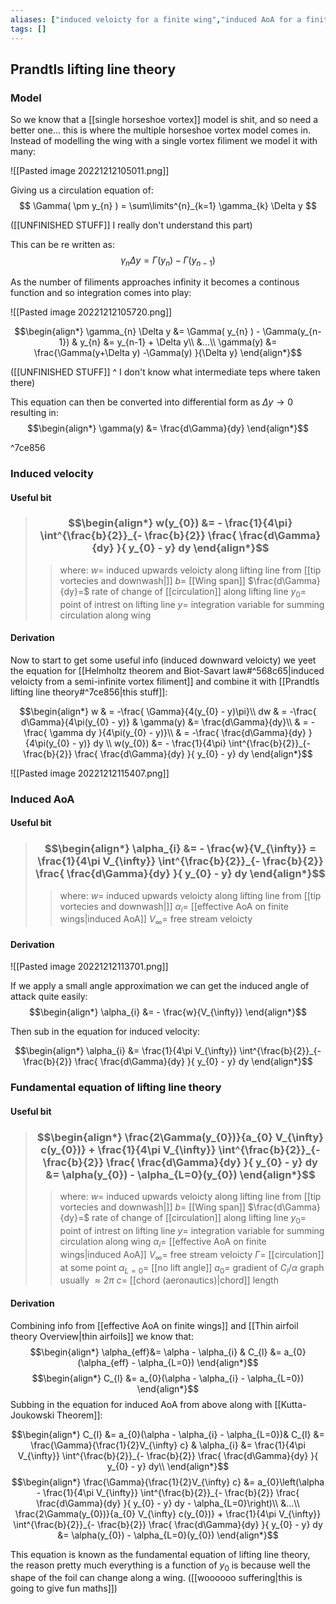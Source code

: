```yaml
---
aliases: ["induced veloicty for a finite wing","induced AoA for a finite wing","fundamental equation of lifting line theory"]
tags: []
---
```


## Prandtls lifting line theory

### Model

So we know that a [[single horseshoe vortex]] model is shit, and so need a better one... this is where the multiple horseshoe vortex model comes in. Instead of modelling the wing with a single vortex filiment we model it with many:

![[Pasted image 20221212105011.png]]

Giving us a circulation equation of:
$$ \Gamma( \pm y_{n} ) = \sum\limits^{n}_{k=1} \gamma_{k} \Delta y $$

([[UNFINISHED STUFF]] I really don't understand this part)

This can be re written as:
$$ \gamma_{n} \Delta y = \Gamma( y_{n} ) - \Gamma(y_{n-1}) $$

As the number of filiments approaches infinity it becomes a continous function and so integration comes into play:

![[Pasted image 20221212105720.png]]

$$\begin{align*}
\gamma_{n} \Delta y &=  \Gamma( y_{n} ) - \Gamma(y_{n-1}) & y_{n} &= y_{n-1} + \Delta y\\
&...\\
\gamma(y) &= \frac{\Gamma(y+\Delta y) -\Gamma(y) }{\Delta y}
\end{align*}$$

([[UNFINISHED STUFF]] ^ I don't know what intermediate teps where taken there)

This equation can then be converted into differential form as $\Delta y \to 0$ resulting in:
$$\begin{align*}
\gamma(y) &= \frac{d\Gamma}{dy}
\end{align*}$$

^7ce856

### Induced velocity

#### Useful bit

> ### $$\begin{align*}  w(y_{0})   &= - \frac{1}{4\pi} \int^{\frac{b}{2}}_{- \frac{b}{2}} \frac{ \frac{d\Gamma}{dy}  }{ y_{0} - y} dy \end{align*}$$
>> where:
>> $w=$  induced upwards veloicty along lifting line from [[tip vortecies and downwash|]]
>> $b=$ [[Wing span]]
>> $\frac{d\Gamma}{dy}=$ rate of change of [[circulation]] along lifting line
>> $y_{0}=$ point of intrest on lifting line 
>> $y=$ integration variable for summing circulation along wing

#### Derivation

Now to start to get some useful info (induced downward veloicty) we yeet the equation for [[Helmholtz theorem and Biot-Savart law#^568c65|induced veloicty from a semi-infinite vortex filiment]] and combine it with [[Prandtls lifting line theory#^7ce856|this stuff]]:

$$\begin{align*}
w  & = -\frac{ \Gamma}{4(y_{0} - y)\pi}\\
dw  & = -\frac{ d\Gamma}{4\pi(y_{0} - y)} & \gamma(y) &= \frac{d\Gamma}{dy}\\
   & = -\frac{ \gamma dy }{4\pi(y_{0} - y)}\\
   & = -\frac{ \frac{d\Gamma}{dy}  }{4\pi(y_{0} - y)} dy \\
w(y_{0})   &= - \frac{1}{4\pi} \int^{\frac{b}{2}}_{- \frac{b}{2}} \frac{ \frac{d\Gamma}{dy}  }{ y_{0} - y} dy
\end{align*}$$

![[Pasted image 20221212115407.png]]

 ### Induced AoA

#### Useful bit
> ### $$\begin{align*}  \alpha_{i}  &= - \frac{w}{V_{\infty}} =   \frac{1}{4\pi V_{\infty}} \int^{\frac{b}{2}}_{- \frac{b}{2}} \frac{ \frac{d\Gamma}{dy}  }{ y_{0} - y} dy \end{align*}$$
>> where:
>> $w=$  induced upwards veloicty along lifting line from [[tip vortecies and downwash|]]
>> $\alpha_{i}=$ [[effective AoA on finite wings|induced AoA]]
>> $V_{\infty}=$ free stream veloicty

#### Derivation

![[Pasted image 20221212113701.png]]

If we apply a small angle approximation we can get the induced angle of attack quite easily:
$$\begin{align*}
\alpha_{i} &= - \frac{w}{V_{\infty}}
\end{align*}$$

Then sub in the equation for induced velocity:

$$\begin{align*}
\alpha_{i}  &=   \frac{1}{4\pi V_{\infty}} \int^{\frac{b}{2}}_{- \frac{b}{2}} \frac{ \frac{d\Gamma}{dy}  }{ y_{0} - y} dy
\end{align*}$$

### Fundamental equation of lifting line theory
#### Useful bit

> ### $$\begin{align*} \frac{2\Gamma(y_{0})}{a_{0} V_{\infty} c(y_{0})} + \frac{1}{4\pi V_{\infty}} \int^{\frac{b}{2}}_{- \frac{b}{2}} \frac{ \frac{d\Gamma}{dy}  }{ y_{0} - y} dy &= \alpha(y_{0}) - \alpha_{L=0}(y_{0}) \end{align*}$$
>> where:
>> $w=$  induced upwards veloicty along lifting line from [[tip vortecies and downwash|]]
>> $b=$ [[Wing span]]
>> $\frac{d\Gamma}{dy}=$ rate of change of [[circulation]] along lifting line
>> $y_{0}=$ point of intrest on lifting line 
>> $y=$ integration variable for summing circulation along wing 
>> $\alpha_{i}=$ [[effective AoA on finite wings|induced AoA]]
>> $V_{\infty}=$ free stream veloicty
>> $\Gamma=$ [[circulation]] at some point
>> $\alpha_{L=0}=$ [[no lift angle]]
>> $a_{0}=$ gradient of $C_{l}/\alpha$ graph usually $\approx 2\pi$
>> $c=$ [[chord (aeronautics)|chord]] length


#### Derivation
Combining info from [[effective AoA on finite wings]] and [[Thin airfoil theory Overview|thin airfoils]] we know that:
$$\begin{align*}
\alpha_{eff}&= \alpha - \alpha_{i} & C_{l} &= a_{0}(\alpha_{eff} - \alpha_{L=0})
\end{align*}$$
$$\begin{align*}
C_{l} &= a_{0}(\alpha - \alpha_{i} - \alpha_{L=0})
\end{align*}$$
Subbing in the equation for induced AoA from above along with [[Kutta-Joukowski Theorem]]:

$$\begin{align*}
 C_{l} &= a_{0}(\alpha - \alpha_{i} - \alpha_{L=0})& C_{l} &=  \frac{\Gamma}{\frac{1}{2}V_{\infty} c} & \alpha_{i}  &=   \frac{1}{4\pi V_{\infty}} \int^{\frac{b}{2}}_{- \frac{b}{2}} \frac{ \frac{d\Gamma}{dy}  }{ y_{0} - y} dy\\
\end{align*}$$
$$\begin{align*}
\frac{\Gamma}{\frac{1}{2}V_{\infty} c} &= a_{0}\left(\alpha - \frac{1}{4\pi V_{\infty}} \int^{\frac{b}{2}}_{- \frac{b}{2}} \frac{ \frac{d\Gamma}{dy}  }{ y_{0} - y} dy - \alpha_{L=0}\right)\\
&...\\
 \frac{2\Gamma(y_{0})}{a_{0} V_{\infty} c(y_{0})} + \frac{1}{4\pi V_{\infty}} \int^{\frac{b}{2}}_{- \frac{b}{2}} \frac{ \frac{d\Gamma}{dy}  }{ y_{0} - y} dy &= \alpha(y_{0}) - \alpha_{L=0}(y_{0})
\end{align*}$$

This equation is known as the fundamental equation of lifting line theory, the reason pretty much everything is a function of $y_{0}$ is because well the shape of the foil can change along a wing. ([[woooooo suffering|this is going to give fun maths]])



